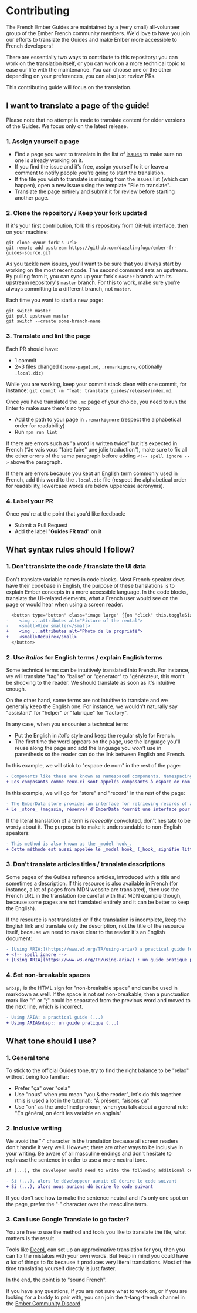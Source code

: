 # Contributing

The French Ember Guides are maintained by a (very small) all-volunteer group of the Ember French community members. We'd love to have you join our efforts to translate the Guides and make Ember more accessible to French developers!

There are essentially two ways to contribute to this repository: you can work on the translation itself, or you can work on a more technical topic to ease our life with the maintenance. You can choose one or the other depending on your preferences, you can also just review PRs.

This contributing guide will focus on the translation.

## I want to translate a page of the guide!

Please note that no attempt is made to translate content for older versions of the Guides. We focus only on the latest release.

### 1. Assign yourself a page

- Find a page you want to translate in the list of [issues](https://github.com/DazzlingFugu/ember-fr-guides-source/issues) to make sure no one is already working on it.
- If you find the issue and it's free, assign yourself to it or leave a comment to notify people you're going to start the translation.
- If the file you wish to translate is missing from the issues list (which can happen), open a new issue using the template "File to translate".
- Translate the page entirely and submit it for review before starting another page.

### 2. Clone the repository / Keep your fork updated

If it's your first contribution, fork this repository from GitHub interface, then on your machine:
```
git clone <your fork's url>
git remote add upstream https://github.com/dazzlingfugu/ember-fr-guides-source.git
```

As you tackle new issues, you'll want to be sure that you always start by working on the most recent code. The second command sets an upstream. By pulling from it, you can sync up your fork's `master` branch with its upstream repository's `master` branch. For this to work, make sure you're always committing to a different branch, not `master`.

Each time you want to start a new page:
```
git switch master
git pull upstream master
git switch --create some-branch-name
```

### 3. Translate and lint the page

Each PR should have:
- 1 commit
- 2~3 files changed (`[some-page].md`, `.remarkignore`, optionally `.local.dic`)

While you are working, keep your commit stack clean with one commit, for instance: `git commit -m "feat: translate guides/release/index.md`.

Once you have translated the `.md` page of your choice, you need to run the linter to make sure there's no typo:
- Add the path to your page in `.remarkignore` (respect the alphabetical order for readability)
- Run `npm run lint`

If there are errors such as "a word is written twice" but it's expected in French (“Je vais vous "faire faire" une jolie traduction”), make sure to fix all the other errors of the same paragraph before adding `<!-- spell ignore -->` above the paragraph.

If there are errors because you kept an English term commonly used in French, add this word to the `.local.dic` file (respect the alphabetical order for readability, lowercase words are below uppercase acronyms).

### 4. Label your PR

Once you're at the point that you'd like feedback: 
- Submit a Pull Request
- Add the label "**Guides FR trad**" on it

## What syntax rules should I follow?

### 1. Don't translate the code / translate the UI data

Don't translate variable names in code blocks. Most French-speaker devs have their codebase in English, the purpose of these translations is to explain Ember concepts in a more accessible language. In the code blocks, translate the UI-related elements, what a French user would see on the page or would hear when using a screen reader.

```diff
  <button type="button" class="image large" {{on "click" this.toggleSize}}>
-    <img ...attributes alt="Picture of the rental">
-    <small>View smaller</small>
+    <img ...attributes alt="Photo de la propriété">
+    <small>Réduire</small>
  </button>
  ```

### 2. Use _italics_ for English terms / explain English terms

Some technical terms can be intuitively translated into French. For instance, we will translate "tag" to "balise" or "generator" to "générateur, this won't be shocking to the reader. We should translate as soon as it's intuitive enough. 

On the other hand, some terms are not intuitive to translate and we generally keep the English one. For instance, we wouldn't naturally say "assistant" for "helper" or "fabrique" for "factory".

In any case, when you encounter a technical term:
- Put the English in _italic_ style and keep the regular style for French.
- The first time the word appears on the page, use the language you'll reuse along the page and add the language you _won't_ use in parenthesis so the reader can do the link between English and French.

In this example, we will stick to "espace de nom" in the rest of the page:
```diff
- Components like these are known as namespaced components. Namespacing allows us to organize our components by folders according to their purpose.
+ Les composants comme ceux-ci sont appelés composants à espace de nom (_namespaced components_). Les espaces de nom permettent d'organiser les composants par dossiers selon leur fonction.
```

In this example, we will go for "store" and "record" in the rest of the page:
```diff
- The EmberData store provides an interface for retrieving records of a single type. Use `store.findRecord()` to retrieve a record.
+ Le _store_ (magasin, réserve) d'EmberData fournit une interface pour récupérer les _records_ (enregistrements) d'un type donné. Utilisez `store.findRecord()` pour récupérer un _record_.
```

If the literal translation of a term is _reeeeally_ convoluted, don't hesitate to be wordy about it. The purpose is to make it understandable to non-English speakers:

```diff
- This method is also known as the _model hook_.
+ Cette méthode est aussi appelée le _model hook_ (_hook_ signifie littéralement "un crochet" mais se traduit mal dans un contexte technique. On peut voir le _hook_ comme une fonction mise à disposition et exécutée en interne par le framework, et dont on définit le contenu, on y "accroche" du code).
```

### 3. Don't translate articles titles / translate descriptions

Some pages of the Guides reference articles, introduced with a title and sometimes a description. If this resource is also available in French (for instance, a lot of pages from MDN website are translated), then use the French URL in the translation (be careful with that MDN example though, because some pages are not translated entirely and it can be better to keep the English).

If the resource is not translated or if the translation is incomplete, keep the English link and translate only the description, not the title of the resource itself, because we need to make clear to the reader it's an English document:
```diff
- [Using ARIA:](https://www.w3.org/TR/using-aria/) a practical guide for developers on how to add accessibility information to HTML element
+ <!-- spell ignore -->
+ [Using ARIA](https://www.w3.org/TR/using-aria/) : un guide pratique pour ajouter aux éléments HTML des informations accessibles.
```

### 4. Set non-breakable spaces

`&nbsp;` is the HTML sign for "non-breakable space" and can be used in markdown as well. If the space is not set non-breakable, then a punctuation mark like ":" or ";" could be separated from the previous word and moved to the next line, which is incorrect.
```diff
- Using ARIA: a practical guide (...)
+ Using ARIA&nbsp;: un guide pratique (...)
```

## What tone should I use?

### 1. General tone

To stick to the official Guides tone, try to find the right balance to be "relax" without being too familiar:
- Prefer "ça" over "cela"
- Use "nous" when you mean "you & the reader", let's do this together (this is used a lot in the tutorial): "À présent, faisons ça"
- Use "on" as the undefined pronoun, when you talk about a general rule: "En général, on écrit les variable en anglais"

### 2. Inclusive writing

We avoid the "·" character in the translation because all screen readers don't handle it very well. However, there are other ways to be inclusive in your writing. Be aware of all masculine endings and don't hesitate to rephrase the sentence in order to use a more neutral tone.

```diff
If (...), the developer would need to write the following additional code

- Si (...), alors le développeur aurait dû écrire le code suivant
+ Si (...), alors nous aurions dû écrire le code suivant
```

If you don't see how to make the sentence neutral and it's only one spot on the page, prefer the "·" character over the masculine term.

### 3. Can I use Google Translate to go faster?

You are free to use the method and tools you like to translate the file, what matters is the result. 

Tools like [DeepL](https://www.deepl.com) can set up an approximative translation for you, then you can fix the mistakes with your own words. But keep in mind you could have _a lot_ of things to fix because it produces very literal translations. Most of the time translating yourself directly is just faster.

In the end, the point is to "sound French".

If you have any questions, if you are not sure what to work on, or if you are looking for a buddy to pair with, you can join the #-lang-french channel in the [Ember Community Discord](https://discordapp.com/invite/zT3asNS).
